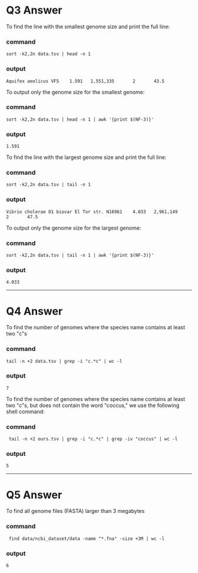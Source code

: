 # Q3 Answer 
To find the line with the smallest genome size and print the full line:

### command
```
sort -k2,2n data.tsv | head -n 1
```
### output
```
Aquifex aeolicus VF5    1.591   1,551,335       2       43.5
```

To output only the genome size for the smallest genome:
### command
```
sort -k2,2n data.tsv | head -n 1 | awk '{print $(NF-3)}'
```
### output
```
1.591
```

To find the line with the largest genome size and print the full line:
### command
```
sort -k2,2n data.tsv | tail -n 1
```
### output
```
Vibrio cholerae O1 biovar El Tor str. N16961    4.033   2,961,149       2       47.5
```

To output only the genome size for the largest genome:
### command
```
sort -k2,2n data.tsv | tail -n 1 | awk '{print $(NF-3)}'
```
### output
```
4.033
```
***
# Q4 Answer 

To find the number of genomes where the species name contains at least two "c"s
### command
```
tail -n +2 data.tsv | grep -i "c.*c" | wc -l
```
### output
```
7
```

To find the number of genomes where the species name contains at least two "c"s, but does not contain the word "coccus," we use the following shell command:
### command
```
 tail -n +2 ours.tsv | grep -i "c.*c" | grep -iv "coccus" | wc -l
 ```

### output
```
5
```
***
# Q5 Answer 
To find all genome files (FASTA) larger than 3 megabytes
### command
```
 find data/ncbi_dataset/data -name "*.fna" -size +3M | wc -l
```

### output
```
6
```